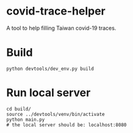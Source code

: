 # covid-trace-helper
A tool to help filling Taiwan covid-19 traces.


# Build
```
python devtools/dev_env.py build
```

# Run local server
```
cd build/
source ../devtools/venv/bin/activate
python main.py
# the local server should be: localhost:8080
```
